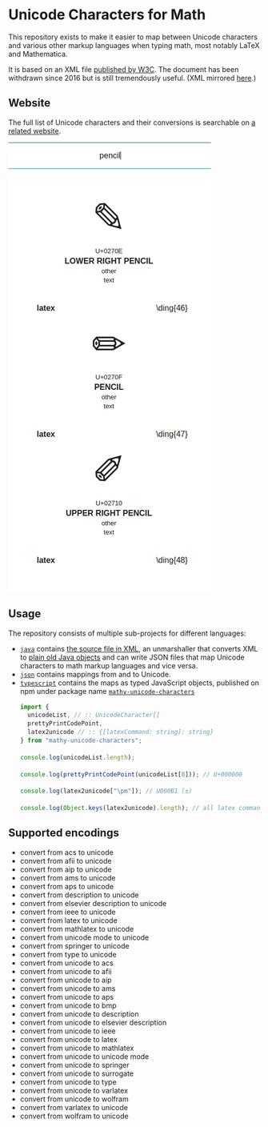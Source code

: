 # Unicode Characters for Math

This repository exists to make it easier to map between Unicode characters and various other markup languages when typing math, most notably LaTeX and Mathematica.

It is based on an XML file [published by W3C](https://www.w3.org/TR/unicode-xml/). The document has been withdrawn since 2016 but is still tremendously useful. (XML mirrored [here](https://github.com/digitalheir/mathy-unicode-characters/blob/master/java/src/main/resources/unicode.xml).)

## Website
The full list of Unicode characters and their conversions is searchable on [a related website](https://digitalheir.github.io/mathy-unicode-characters/).

![Example character from website](https://raw.githubusercontent.com/digitalheir/mathy-unicode-characters/gh-pages/img/pencil.png)

## Usage
The repository consists of multiple sub-projects for different languages:

* [`java`](https://github.com/digitalheir/mathy-unicode-characters/tree/master/java) contains [the source file in XML](https://github.com/digitalheir/mathy-unicode-characters/blob/master/java/src/main/resources/unicode.xml), an unmarshaller that converts XML to [plain old Java objects](https://en.wikipedia.org/wiki/Plain_old_Java_object) and can write JSON files that map Unicode characters to math markup languages and vice versa.
* [`json`](https://github.com/digitalheir/mathy-unicode-characters/tree/master/json) contains mappings from and to Unicode.
* [`typescript`](https://github.com/digitalheir/mathy-unicode-characters/tree/master/typescript) contains the maps as typed JavaScript objects, published on npm under package name [`mathy-unicode-characters`](https://www.npmjs.com/package/mathy-unicode-characters)
  ```typescript
  import {
    unicodeList, // :: UnicodeCharacter[]
    prettyPrintCodePoint,
    latex2unicode // :: {[latexCommand: string]: string}
  } from "mathy-unicode-characters";
  
  console.log(unicodeList.length);
  
  console.log(prettyPrintCodePoint(unicodeList[0])); // U+000000
  
  console.log(latex2unicode["\pm"]); // U000B1 (±)
  
  console.log(Object.keys(latex2unicode).length); // all latex commands that are supported
  ```

## Supported encodings
* convert from acs to unicode
* convert from afii to unicode
* convert from aip to unicode
* convert from ams to unicode
* convert from aps to unicode
* convert from description to unicode
* convert from elsevier description to unicode
* convert from ieee to unicode
* convert from latex to unicode
* convert from mathlatex to unicode
* convert from unicode mode to unicode
* convert from springer to unicode
* convert from type to unicode
* convert from unicode to acs
* convert from unicode to afii
* convert from unicode to aip
* convert from unicode to ams
* convert from unicode to aps
* convert from unicode to bmp
* convert from unicode to description
* convert from unicode to elsevier description
* convert from unicode to ieee
* convert from unicode to latex
* convert from unicode to mathlatex
* convert from unicode to unicode mode
* convert from unicode to springer
* convert from unicode to surrogate
* convert from unicode to type
* convert from unicode to varlatex
* convert from unicode to wolfram
* convert from varlatex to unicode
* convert from wolfram to unicode
